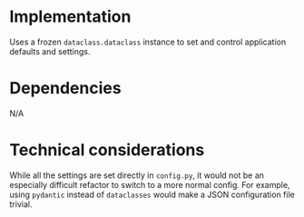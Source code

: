 # Implementation
Uses a frozen `dataclass.dataclass` instance to set and control application defaults and settings.

# Dependencies
N/A

# Technical considerations
While all the settings are set directly in `config.py`, it would not be an especially difficult refactor to switch to a more normal config.
For example, using `pydantic` instead of `dataclasses` would make a JSON configuration file trivial.